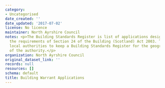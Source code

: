 ```yaml
---
category:
- Uncategorised
date_created: ''
date_updated: '2017-07-02'
license: No licence
maintainer: North Ayrshire Council
notes: <p>The Building Standards Register is list of applications designed to meet
  the requirements of Section 24 of the Building (Scotland) Act 2003. This requires
  local authorities to keep a Building Standards Register for the geographical area
  of the authority.</p>
organization: North Ayrshire Council
original_dataset_link: ''
records: null
resources: []
schema: default
title: Building Warrant Applications
---
```

